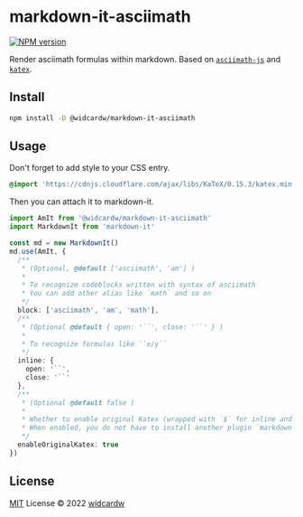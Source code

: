 # markdown-it-asciimath

[![NPM version](https://img.shields.io/npm/v/@widcardw/markdown-it-asciimath?color=a1b858&label=)](https://www.npmjs.com/package/@widcardw/markdown-it-asciimath)

Render asciimath formulas within markdown. Based on [`asciimath-js`](https://github.com/zmx0142857/asciimathml) and [`katex`](https://katex.org). 

## Install

```sh
npm install -D @widcardw/markdown-it-asciimath
```

## Usage

Don't forget to add style to your CSS entry.

```css
@import 'https://cdnjs.cloudflare.com/ajax/libs/KaTeX/0.15.3/katex.min.css';
```

Then you can attach it to markdown-it. 

```ts
import AmIt from '@widcardw/markdown-it-asciimath'
import MarkdownIt from 'markdown-it'

const md = new MarkdownIt()
md.use(AmIt, {
  /**
   * (Optional, @default ['asciimath', 'am'] )
   *
   * To recognize codeblocks written with syntax of asciimath
   * You can add other alias like `math` and so on
   */
  block: ['asciimath', 'am', 'math'],
  /**
   * (Optional @default { open: '``', close: '``' } )
   *
   * To recognize formulas like ``x/y``
   */
  inline: {
    open: '``',
    close: '``'
  },
  /**
   * (Optional @default false )
   *
   * Whether to enable original Katex (wrapped with `$` for inline and `$$` for block).
   * When enabled, you do not have to install another plugin `markdown-it-new-katex`.
   */
  enableOriginalKatex: true
})
```

## License

[MIT](./LICENSE) License © 2022 [widcardw](https://github.com/widcardw)
